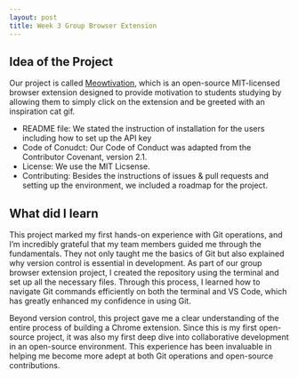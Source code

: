 ```yaml
---
layout: post
title: Week 3 Group Browser Extension
---
```


## Idea of the Project
Our project is called [Meowtivation](https://github.com/ossd-s25/Meowtivation), which is an open-source MIT-licensed browser extension designed to provide motivation to students studying by allowing them to simply click on the extension and be greeted with an inspiration cat gif.
- README file: We stated the instruction of installation for the users including how to set up the API key
- Code of Conudct: Our Code of Conduct was adapted from the Contributor Covenant, version 2.1. 
- License: We use the MIT Licsense.
- Contributing: Besides the instructions of issues & pull requests and setting up the environment, we included a roadmap for the project.
<!--more-->

## What did I learn
This project marked my first hands-on experience with Git operations, and I’m incredibly grateful that my team members guided me through the fundamentals. They not only taught me the basics of Git but also explained why version control is essential in development. As part of our group browser extension project, I created the repository using the terminal and set up all the necessary files. Through this process, I learned how to navigate Git commands efficiently on both the terminal and VS Code, which has greatly enhanced my confidence in using Git.

Beyond version control, this project gave me a clear understanding of the entire process of building a Chrome extension. Since this is my first open-source project, it was also my first deep dive into collaborative development in an open-source environment. This experience has been invaluable in helping me become more adept at both Git operations and open-source contributions.

